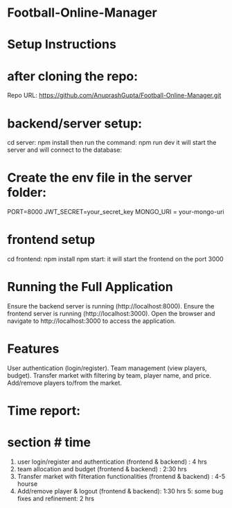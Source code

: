 # Football-Online-Manager

# Setup Instructions

# after cloning the repo:

Repo URL: https://github.com/AnuprashGupta/Football-Online-Manager.git

# backend/server setup:
cd server: npm install then run the command: npm run dev it will start the server and will connect to the database:
# Create the env file in the server folder:
PORT=8000
JWT_SECRET=your_secret_key
MONGO_URI = your-mongo-uri

# frontend setup
cd frontend: npm install 
npm start: it will start the frontend on the port 3000

# Running the Full Application
Ensure the backend server is running (http://localhost:8000).
Ensure the frontend server is running (http://localhost:3000).
Open the browser and navigate to http://localhost:3000 to access the application.

# Features
User authentication (login/register).
Team management (view players, budget).
Transfer market with filtering by team, player name, and price.
Add/remove players to/from the market.

# Time report:

# section                # time
1. user login/register and authentication (frontend & backend) : 4 hrs
2. team allocation and budget (frontend & backend) : 2:30 hrs
3. Transfer market with filteration functionalities (frontend & backend) : 4-5 hourse
4. Add/remove player & logout (frontend & backend): 1:30 hrs
5: some bug fixes and refinement: 2 hrs




